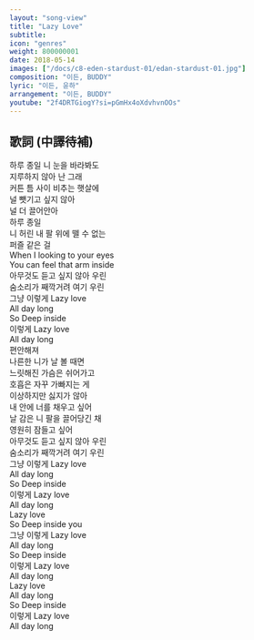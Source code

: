```yaml
---
layout: "song-view"
title: "Lazy Love"
subtitle:
icon: "genres"
weight: 800000001
date: 2018-05-14
images: ["/docs/c8-eden-stardust-01/edan-stardust-01.jpg"]
composition: "이든, BUDDY"
lyric: "이든, 윤하"
arrangement: "이든, BUDDY"
youtube: "2f4DRTGiogY?si=pGmHx4oXdvhvnOOs"
---
```


## 歌詞 (中譯待補)

하루 종일 니 눈을 바라봐도  
지루하지 않아 난 그래  
커튼 틈 사이 비추는 햇살에  
널 뺏기고 싶지 않아  
널 더 끌어안아  
하루 종일  
니 허린 내 팔 위에 뗄 수 없는  
퍼즐 같은 걸  
When I looking to your eyes  
You can feel that arm inside  
아무것도 듣고 싶지 않아 우린  
숨소리가 째깍거려 여기 우린  
그냥 이렇게 Lazy love  
All day long  
So Deep inside  
이렇게 Lazy love  
All day long  
편안해져  
나른한 니가 날 볼 때면  
느릿해진 가슴은 쉬어가고  
호흡은 자꾸 가빠지는 게  
이상하지만 싫지가 않아  
내 안에 너를 채우고 싶어  
날 감은 니 팔을 끌어당긴 채  
영원히 잠들고 싶어  
아무것도 듣고 싶지 않아 우린  
숨소리가 째깍거려 여기 우린  
그냥 이렇게 Lazy love  
All day long  
So Deep inside  
이렇게 Lazy love  
All day long  
Lazy love  
So Deep inside you  
그냥 이렇게 Lazy love  
All day long  
So Deep inside  
이렇게 Lazy love  
All day long  
Lazy love  
All day long  
So Deep inside  
이렇게 Lazy love  
All day long  
